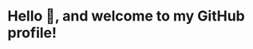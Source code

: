 

<!--
**johnkuriakose2312/johnkuriakose2312** is a ✨ _special_ ✨ repository because its `README.md` (this file) appears on your GitHub profile.

Here are some ideas to get you started:

- 🔭 I’m currently working on ...
- 🌱 I’m a major in CSe
- 👯 I’m looking to collaborate on ...
- 🤔 I’m looking for help with ...
- 💬 Ask me about ...
- 📫 How to reach me: ...
- 😄 Pronouns: ...
- ⚡ Fun fact: ...
-->
<!--<p align="center">
<img src="https://github.com/wanderindev/wanderindev/blob/master/assets/about-cover.png" />
<b>Leisurely exploring the software development world</b>
</p>
<p align="center">&nbsp;</p>
<p align="center">&nbsp;</p>-->


# Hello 👋, and welcome to my GitHub profile!

<!--## Areas of Expertise

- **Web Applications**  
  Building and maintaining large-scale projects with Python/Flask, React, PostgreSQL, and containerization (Docker).

- **Automation & Airflow**  
  Developing workflows to streamline and orchestrate business processes, reducing operational overhead and cost.

- **Chrome Extensions**  
  Creating internal tools that automate tasks on third-party systems lacking APIs, boosting efficiency for internal teams.

- **Infrastructure Maintenance**  
  Sole maintainer of our self-hosted **Sentry** setup and our **Jenkins** CI/CD pipelines, ensuring smooth deployments and reliable monitoring.

- **AI-Driven Web Applications**  
  Recently leveraging the **Anthropic API** to develop intelligent, next-generation applications.

I love tackling complex challenges, continually learning new technologies, and sharing knowledge with fellow developers. Thanks for stopping by—feel free to browse my repositories for a glimpse of my work!

**Let’s connect on [LinkedIn](https://www.linkedin.com/in/javierfeliu/).**-->
